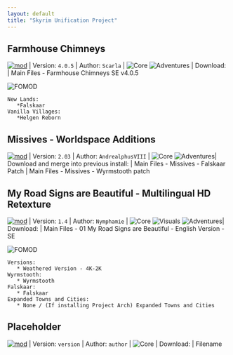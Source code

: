```yaml
---
layout: default
title: "Skyrim Unification Project"
---
```


## Farmhouse Chimneys

[![mod]](https://www.nexusmods.com/skyrimspecialedition/mods/8766) | Version: `4.0.5` | Author: `Scarla` | ![Core] ![Adventures] |
Download: | Main Files - Farmhouse Chimneys SE v4.0.5

![FOMOD]
~~~
New Lands:
   *Falskaar
Vanilla Villages:
   *Helgen Reborn
~~~

## Missives - Worldspace Additions

[![mod]](https://www.nexusmods.com/skyrimspecialedition/mods/26788) | Version: `2.03` | Author: `AndrealphusVIII` | ![Core] ![Adventures]|
Download and merge into previous install: | Main Files - Missives - Falskaar Patch
 | Main Files - Missives - Wyrmstooth patch

## My Road Signs are Beautiful - Multilingual HD Retexture

[![mod]](https://www.nexusmods.com/skyrimspecialedition/mods/46564) | Version: `1.4` | Author: `Nymphamie` | ![Core] ![Visuals] ![Adventures]|
Download: | Main Files - 01 My Road Signs are Beautiful - English Version - SE

![FOMOD]
~~~
Versions:
   * Weathered Version - 4K-2K
Wyrmstooth:
   * Wyrmstooth
Falskaar:
   * Falskaar
Expanded Towns and Cities:
   * None / (If installing Project Arch) Expanded Towns and Cities
~~~

## Placeholder

[![mod]](nexusurl) | Version: `version` | Author: `author` | ![Core] |
Download: | Filename


[mod]: https://img.shields.io/badge/Link-Download-006000?style=flat-square
[core]: https://img.shields.io/badge/Core-006000?style=flat-square
[cao]: https://img.shields.io/badge/CAO-important?style=flat-square
[ck]: https://img.shields.io/badge/CK-important?style=flat-square
[bsa]: https://img.shields.io/badge/BSA-critical?style=flat-square
[visuals]: https://img.shields.io/badge/Visuals-informational?style=flat-square
[fomod]: https://img.shields.io/badge/FOMOD%20Instructions-informational?style=for-the-badge
[postinstall]: https://img.shields.io/badge/Post--Install%20Instructions-00B000?style=for-the-badge
[adventures]: https://img.shields.io/badge/Adventures-blueviolet?style=flat-square
[adventureslg]: https://img.shields.io/badge/Adventures-blueviolet?style=for-the-badge
[corelg]: https://img.shields.io/badge/Core-006000?style=for-the-badge
